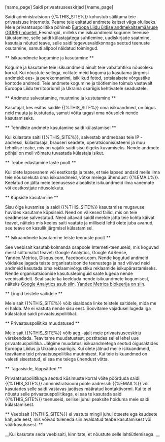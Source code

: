 [name_page] Saidi privaatsuseeskirjad [/name_page]

Saidi administratsioon {{%THIS_SITE%}} kohustub säilitama teie privaatsuse Internetis. Peame teie esitatud andmete kaitset väga oluliseks. Meie privaatsuspoliitika põhineb [Euroopa Liidu üldise andmekaitsemääruse (GDPR) nõuetel. ]( https://ec.europa.eu/info/law/law-topic/data-protection_en) Eesmärgid, milleks me isikuandmeid kogume: teenuse täiustamine, selle saidi külastajatega suhtlemine, uudiskirjade saatmine, kasutaja nõutud teave, selle saidi tegevusvaldkonnaga seotud teenuste osutamine, samuti allpool näidatud toimingud.

** Isikuandmete kogumine ja kasutamine **

Kogume ja kasutame teie isikuandmeid ainult teie vabatahtliku nõusoleku korral. Kui nõustute sellega, volitate meid koguma ja kasutama järgmisi andmeid: ees- ja perekonnanimi, isiklikud fotod, sotsiaalsete võrgustike kontode andmed. Teie andmete kogumine ja töötlemine toimub vastavalt Euroopa Liidu territooriumil ja Ukraina osariigis kehtivatele seadustele.

** Andmete salvestamine, muutmine ja kustutamine **

Kasutajal, kes esitas saidile {{%THIS_SITE%}} oma isikuandmed, on õigus neid muuta ja kustutada, samuti võtta tagasi oma nõusolek nende kasutamiseks.

** Tehniliste andmete kasutamine saidi külastamisel **

Kui külastate saiti {{%THIS_SITE%}}, salvestab andmebaas teie IP -aadressi, külastusaja, brauseri seadete, operatsioonisüsteemi ja muu tehnilise teabe, mis on vajalik saidi sisu õigeks kuvamiseks. Nende andmete põhjal on meil võimatu tuvastada külastaja isikut.

** Teabe edastamine laste poolt **

Kui olete lapsevanem või eestkostja ja teate, et teie lapsed andsid meile ilma teie nõusolekuta oma isikuandmeid, võtke meiega ühendust: {{%EMAIL%}}. Keelatud on jätta meie teenusesse alaealiste isikuandmeid ilma vanemate või eestkostjate nõusolekuta.

** Küpsiste kasutamine **

Sisu õige kuvamise ja saidi {{%THIS_SITE%}} kasutamise mugavuse huvides kasutame küpsiseid. Need on väikesed failid, mis on teie seadmesse salvestatud. Need aitavad saidil meelde jätta teie kohta käivat teavet, näiteks mis keeles saiti vaatate ja milliseid lehti olete juba avanud, see teave on kasulik järgmisel külastamisel.

** Isikuandmete kasutamine teiste teenuste poolt **

See veebisait kasutab kolmanda osapoole Interneti-teenuseid, mis koguvad meist sõltumatut teavet: Google Analytics, Google AdSense, Yandex.Metrica, Disqus.com, Facebook.com. Nende kogutud andmeid võidakse jagada teiste organisatsioonide teenustega ja nad võivad neid andmeid kasutada oma reklaamivõrgustiku reklaamide isikupärastamiseks. Nende organisatsioonide kasutuslepinguid saate lugeda nende veebisaitidelt. Seal saate ka keelduda nende isikuandmete kogumisest, näiteks [Google Analytics asub siin]( https://tools.google.com/dlpage/gaoptout?hl=ru), [Yandex Metrica blokeerija on siin](  https://yandex.ru/support/metrika/general/opt-out.html).

** Lingid teistele saitidele **

Meie sait {{%THIS_SITE%}} võib sisaldada linke teistele saitidele, mida me ei halda. Me ei vastuta nende sisu eest. Soovitame vajadusel lugeda iga külastatud saidi privaatsuspoliitikat.

** Privaatsuspoliitika muudatused **

Meie sait {{%THIS_SITE%}} võib aeg -ajalt meie privaatsuseeskirju värskendada. Teavitame muudatustest, postitades sellel lehel uue privaatsuspoliitika. Jälgime muudatusi isikuandmetega seotud õigusaktides Euroopa Liidus ja Ukraina osariigis. Kui olete jätnud meile isikuandmeid, teavitame teid privaatsuspoliitika muutmisest. Kui teie isikuandmed on valesti sisestatud, ei saa me teiega ühendust võtta.

** Tagasiside, lõppsätted **

Privaatsuspoliitikaga seotud küsimuste korral võite pöörduda saidi {{%THIS_SITE%}} administratsiooni poole aadressil: {{%EMAIL%}} või kasutades selle saidi vastavas jaotises määratud kontaktivormi. Kui te ei nõustu selle privaatsuspoliitikaga, ei saa te kasutada saidi {{%THIS_SITE%}} teenuseid, sellisel juhul peaksite hoiduma meie saidi külastamisest.

** Veebisait {{%THIS_SITE%}} ei vastuta mingil juhul otseste ega kaudsete kahjude eest, mis võivad tuleneda siin avaldatud teabe kasutamisest või väärkasutusest. **

__Kui kasutate seda veebisaiti, kinnitate, et nõustute selle lahtiütlemisega. __
